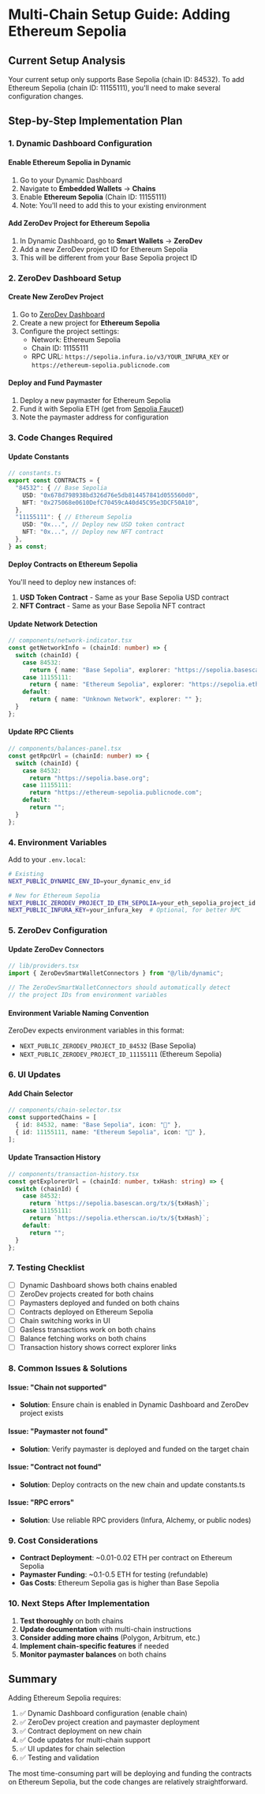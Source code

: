# Multi-Chain Setup Guide: Adding Ethereum Sepolia

## Current Setup Analysis
Your current setup only supports Base Sepolia (chain ID: 84532). To add Ethereum Sepolia (chain ID: 11155111), you'll need to make several configuration changes.

## Step-by-Step Implementation Plan

### 1. Dynamic Dashboard Configuration

#### Enable Ethereum Sepolia in Dynamic
1. Go to your Dynamic Dashboard
2. Navigate to **Embedded Wallets** → **Chains**
3. Enable **Ethereum Sepolia** (Chain ID: 11155111)
4. Note: You'll need to add this to your existing environment

#### Add ZeroDev Project for Ethereum Sepolia
1. In Dynamic Dashboard, go to **Smart Wallets** → **ZeroDev**
2. Add a new ZeroDev project ID for Ethereum Sepolia
3. This will be different from your Base Sepolia project ID

### 2. ZeroDev Dashboard Setup

#### Create New ZeroDev Project
1. Go to [ZeroDev Dashboard](https://dashboard.zerodev.app)
2. Create a new project for **Ethereum Sepolia**
3. Configure the project settings:
   - Network: Ethereum Sepolia
   - Chain ID: 11155111
   - RPC URL: `https://sepolia.infura.io/v3/YOUR_INFURA_KEY` or `https://ethereum-sepolia.publicnode.com`

#### Deploy and Fund Paymaster
1. Deploy a new paymaster for Ethereum Sepolia
2. Fund it with Sepolia ETH (get from [Sepolia Faucet](https://sepoliafaucet.com/))
3. Note the paymaster address for configuration

### 3. Code Changes Required

#### Update Constants
```typescript
// constants.ts
export const CONTRACTS = {
  "84532": { // Base Sepolia
    USD: "0x678d798938bd326d76e5db814457841d055560d0",
    NFT: "0x275068e0610DefC70459cA40d45C95e3DCF50A10",
  },
  "11155111": { // Ethereum Sepolia
    USD: "0x...", // Deploy new USD token contract
    NFT: "0x...", // Deploy new NFT contract
  },
} as const;
```

#### Deploy Contracts on Ethereum Sepolia
You'll need to deploy new instances of:
1. **USD Token Contract** - Same as your Base Sepolia USD contract
2. **NFT Contract** - Same as your Base Sepolia NFT contract

#### Update Network Detection
```typescript
// components/network-indicator.tsx
const getNetworkInfo = (chainId: number) => {
  switch (chainId) {
    case 84532:
      return { name: "Base Sepolia", explorer: "https://sepolia.basescan.org" };
    case 11155111:
      return { name: "Ethereum Sepolia", explorer: "https://sepolia.etherscan.io" };
    default:
      return { name: "Unknown Network", explorer: "" };
  }
};
```

#### Update RPC Clients
```typescript
// components/balances-panel.tsx
const getRpcUrl = (chainId: number) => {
  switch (chainId) {
    case 84532:
      return "https://sepolia.base.org";
    case 11155111:
      return "https://ethereum-sepolia.publicnode.com";
    default:
      return "";
  }
};
```

### 4. Environment Variables

Add to your `.env.local`:
```bash
# Existing
NEXT_PUBLIC_DYNAMIC_ENV_ID=your_dynamic_env_id

# New for Ethereum Sepolia
NEXT_PUBLIC_ZERODEV_PROJECT_ID_ETH_SEPOLIA=your_eth_sepolia_project_id
NEXT_PUBLIC_INFURA_KEY=your_infura_key  # Optional, for better RPC
```

### 5. ZeroDev Configuration

#### Update ZeroDev Connectors
```typescript
// lib/providers.tsx
import { ZeroDevSmartWalletConnectors } from "@/lib/dynamic";

// The ZeroDevSmartWalletConnectors should automatically detect
// the project IDs from environment variables
```

#### Environment Variable Naming Convention
ZeroDev expects environment variables in this format:
- `NEXT_PUBLIC_ZERODEV_PROJECT_ID_84532` (Base Sepolia)
- `NEXT_PUBLIC_ZERODEV_PROJECT_ID_11155111` (Ethereum Sepolia)

### 6. UI Updates

#### Add Chain Selector
```typescript
// components/chain-selector.tsx
const supportedChains = [
  { id: 84532, name: "Base Sepolia", icon: "🔵" },
  { id: 11155111, name: "Ethereum Sepolia", icon: "🔷" },
];
```

#### Update Transaction History
```typescript
// components/transaction-history.tsx
const getExplorerUrl = (chainId: number, txHash: string) => {
  switch (chainId) {
    case 84532:
      return `https://sepolia.basescan.org/tx/${txHash}`;
    case 11155111:
      return `https://sepolia.etherscan.io/tx/${txHash}`;
    default:
      return "";
  }
};
```

### 7. Testing Checklist

- [ ] Dynamic Dashboard shows both chains enabled
- [ ] ZeroDev projects created for both chains
- [ ] Paymasters deployed and funded on both chains
- [ ] Contracts deployed on Ethereum Sepolia
- [ ] Chain switching works in UI
- [ ] Gasless transactions work on both chains
- [ ] Balance fetching works on both chains
- [ ] Transaction history shows correct explorer links

### 8. Common Issues & Solutions

#### Issue: "Chain not supported"
- **Solution**: Ensure chain is enabled in Dynamic Dashboard and ZeroDev project exists

#### Issue: "Paymaster not found"
- **Solution**: Verify paymaster is deployed and funded on the target chain

#### Issue: "Contract not found"
- **Solution**: Deploy contracts on the new chain and update constants.ts

#### Issue: "RPC errors"
- **Solution**: Use reliable RPC providers (Infura, Alchemy, or public nodes)

### 9. Cost Considerations

- **Contract Deployment**: ~0.01-0.02 ETH per contract on Ethereum Sepolia
- **Paymaster Funding**: ~0.1-0.5 ETH for testing (refundable)
- **Gas Costs**: Ethereum Sepolia gas is higher than Base Sepolia

### 10. Next Steps After Implementation

1. **Test thoroughly** on both chains
2. **Update documentation** with multi-chain instructions
3. **Consider adding more chains** (Polygon, Arbitrum, etc.)
4. **Implement chain-specific features** if needed
5. **Monitor paymaster balances** on both chains

## Summary

Adding Ethereum Sepolia requires:
1. ✅ Dynamic Dashboard configuration (enable chain)
2. ✅ ZeroDev project creation and paymaster deployment
3. ✅ Contract deployment on new chain
4. ✅ Code updates for multi-chain support
5. ✅ UI updates for chain selection
6. ✅ Testing and validation

The most time-consuming part will be deploying and funding the contracts on Ethereum Sepolia, but the code changes are relatively straightforward.
